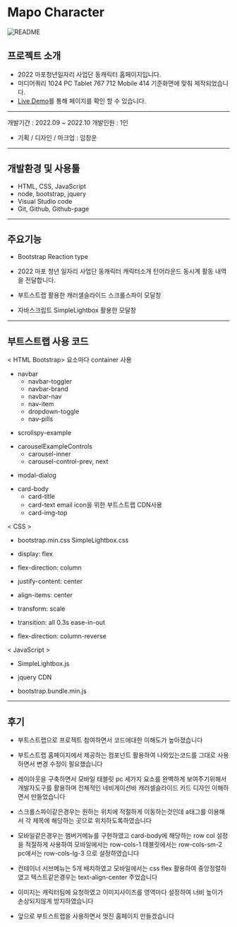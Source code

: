 # Mapo Character

  ![README](https://user-images.githubusercontent.com/103020096/196095552-3a2400d1-c9e6-4452-8308-a40bd2eb09ad.png)

## 프로젝트 소개

- 2022 마포청년일자리 사업단 동캐릭터 홈페이지입니다.
- 미디어쿼리 1024 PC Tablet 767 712 Mobile 414 기준화면에 맞춰 제작되었습니다.
- [Live Demo](https://mapo-project.github.io/MapoCharacter/)를 통해 페이지를 확인 할 수 있습니다.

---

개발기간 : 2022.09 ~ 2022.10
개발인원 : 1인

- 기획 / 디자인 / 마크업 : 임창운

---

## 개발환경 및 사용툴

- HTML, CSS, JavaScript
- node, bootstrap, jquery
- Visual Studio code
- Git, Github, Github-page

---

## 주요기능

- Bootstrap Reaction type

- 2022 마포 청년 일자리 사업단 동캐릭터 캐릭터소개 턴어라운드 동시계 활동 내역을 전달합니다.

- 부트스트랩 활용한 캐러샐슬라이드 스크롤스파이 모달창

- 자바스크립트 SimpleLightbox 활용한 모달창

---

## 부트스트랩 사용 코드

< HTML Bootstrap> 요소마다 container 사용

* navbar
   - navbar-toggler
   - navbar-brand
   - navbar-nav
   - nav-item
   - dropdown-toggle
   - nav-pills
      
- scrollspy-example

* carouselExampleControls
   - carousel-inner
   - carousel-control-prev, next

- modal-dialog

* card-body
   - card-title
   - card-text email icon을 위한 부트스트랩 CDN사용
   - card-img-top
   
< CSS >

- bootstrap.min.css SimpleLightbox.css

- display: flex 

- flex-direction: column

- justify-content: center 

- align-items: center

- transform: scale 

- transition: all 0.3s ease-in-out

- flex-direction: column-reverse

< JavaScript >

- SimpleLightbox.js

- jquery CDN

- bootstrap.bundle.min.js

---

## 후기

- 부트스트랩으로 프로젝트 참여하면서 코드에대한 이해도가 높아졌습니다

- 부트스트랩 홈페이지에서 제공하는 컴포넌트 활용하여 나와있는코드를 그대로 사용하면서 변경 수정이 필요했습니다

- 레이아웃을 구축하면서 모바일 태블릿 pc 세가지 요소를 완벽하게 보여주기위해서 개발자도구를 활용하며 전체적인 네비게이션바 캐러셀슬라이드 카드 디자인 이해하면서 만들었습니다

- 스크롤스파이같은경우는 원하는 위치에 적절하게 이동하는것인데 a태그를 이용해서 각 제목에 해당하는 곳으로 위치하도록하였습니다

- 모바일같은경우는 햄버거메뉴를 구현하였고 card-body에 해당하는 row col 설정을 적절하게 사용하여 모바일에서는 row-cols-1 태블릿에서는 row-cols-sm-2 pc에서는 row-cols-lg-3 으로   설정하였습니다

- 컨테이너 서브메뉴는 5개 배치하였고 모바일에서는 css flex 활용하여 중앙정렬하였고 텍스트같은경우는 text-align-center 주었습니다

- 이미지는 캐릭터팀에 요청하였고 이미지사이즈를 영역마다 설정하여 너비 높이가 손상되지않게 방지하였습니다 

- 앞으로 부트스트랩을 사용하면서 멋진 홈페이지 만들겠습니다
